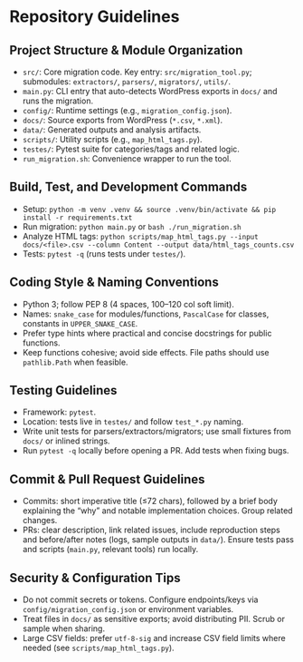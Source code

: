 # Repository Guidelines

## Project Structure & Module Organization
- `src/`: Core migration code. Key entry: `src/migration_tool.py`; submodules: `extractors/`, `parsers/`, `migrators/`, `utils/`.
- `main.py`: CLI entry that auto-detects WordPress exports in `docs/` and runs the migration.
- `config/`: Runtime settings (e.g., `migration_config.json`).
- `docs/`: Source exports from WordPress (`*.csv`, `*.xml`).
- `data/`: Generated outputs and analysis artifacts.
- `scripts/`: Utility scripts (e.g., `map_html_tags.py`).
- `testes/`: Pytest suite for categories/tags and related logic.
- `run_migration.sh`: Convenience wrapper to run the tool.

## Build, Test, and Development Commands
- Setup: `python -m venv .venv && source .venv/bin/activate && pip install -r requirements.txt`
- Run migration: `python main.py` or `bash ./run_migration.sh`
- Analyze HTML tags: `python scripts/map_html_tags.py --input docs/<file>.csv --column Content --output data/html_tags_counts.csv`
- Tests: `pytest -q` (runs tests under `testes/`).

## Coding Style & Naming Conventions
- Python 3; follow PEP 8 (4 spaces, 100–120 col soft limit).
- Names: `snake_case` for modules/functions, `PascalCase` for classes, constants in `UPPER_SNAKE_CASE`.
- Prefer type hints where practical and concise docstrings for public functions.
- Keep functions cohesive; avoid side effects. File paths should use `pathlib.Path` when feasible.

## Testing Guidelines
- Framework: `pytest`.
- Location: tests live in `testes/` and follow `test_*.py` naming.
- Write unit tests for parsers/extractors/migrators; use small fixtures from `docs/` or inlined strings.
- Run `pytest -q` locally before opening a PR. Add tests when fixing bugs.

## Commit & Pull Request Guidelines
- Commits: short imperative title (≤72 chars), followed by a brief body explaining the “why” and notable implementation choices. Group related changes.
- PRs: clear description, link related issues, include reproduction steps and before/after notes (logs, sample outputs in `data/`). Ensure tests pass and scripts (`main.py`, relevant tools) run locally.

## Security & Configuration Tips
- Do not commit secrets or tokens. Configure endpoints/keys via `config/migration_config.json` or environment variables.
- Treat files in `docs/` as sensitive exports; avoid distributing PII. Scrub or sample when sharing.
- Large CSV fields: prefer `utf-8-sig` and increase CSV field limits where needed (see `scripts/map_html_tags.py`).
